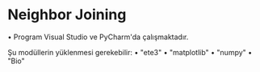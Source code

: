 # Neighbor Joining

• Program Visual Studio ve PyCharm'da çalışmaktadır.

Şu modüllerin yüklenmesi gerekebilir:
• "ete3"
• "matplotlib"
• "numpy"
• "Bio"
